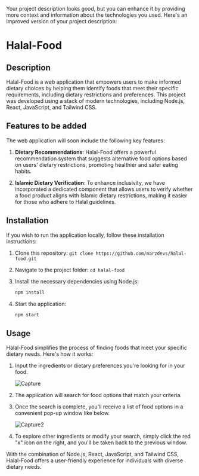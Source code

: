 Your project description looks good, but you can enhance it by providing more context and information about the technologies you used. Here's an improved version of your project description:

# Halal-Food

## Description

Halal-Food is a web application that empowers users to make informed dietary choices by helping them identify foods that meet their specific requirements, including dietary restrictions and preferences. This project was developed using a stack of modern technologies, including Node.js, React, JavaScript, and Tailwind CSS.

## Features to be added

The web application will soon include the following key features:

1. **Dietary Recommendations**: Halal-Food offers a powerful recommendation system that suggests alternative food options based on users' dietary restrictions, promoting healthier and safer eating habits.

2. **Islamic Dietary Verification**: To enhance inclusivity, we have incorporated a dedicated component that allows users to verify whether a food product aligns with Islamic dietary restrictions, making it easier for those who adhere to Halal guidelines.

## Installation

If you wish to run the application locally, follow these installation instructions:

1. Clone this repository: `git clone https://github.com/marzdevs/halal-food.git`
2. Navigate to the project folder: `cd halal-food`
3. Install the necessary dependencies using Node.js:

   ```bash
   npm install
   ```

4. Start the application:

   ```bash
   npm start
   ```

## Usage

Halal-Food simplifies the process of finding foods that meet your specific dietary needs. Here's how it works:

1. Input the ingredients or dietary preferences you're looking for in your food.

   ![Capture](https://github.com/marzdevs/halal-food/assets/18634603/4ba548c0-1d59-4838-b094-3e90b448da6a)

2. The application will search for food options that match your criteria.

3. Once the search is complete, you'll receive a list of food options in a convenient pop-up window like below.
   
   ![Capture2](https://github.com/marzdevs/halal-food/assets/18634603/b37587f0-0151-437d-9f32-fc9c068faf36)

4. To explore other ingredients or modify your search, simply click the red "x" icon on the right, and you'll be taken back to the previous window.

With the combination of Node.js, React, JavaScript, and Tailwind CSS, Halal-Food offers a user-friendly experience for individuals with diverse dietary needs.










